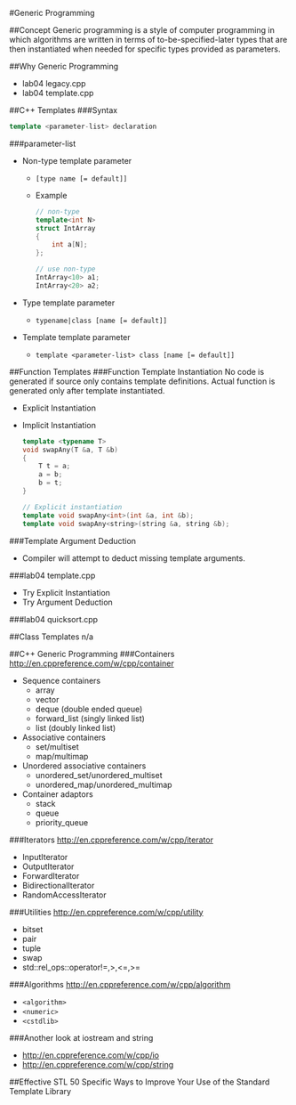 #Generic Programming

##Concept
Generic programming is a style of computer programming in which algorithms are written in terms of to-be-specified-later types that are then instantiated when needed for specific types provided as parameters.

##Why Generic Programming
- lab04 legacy.cpp
- lab04 template.cpp

##C++ Templates
###Syntax

```c++
template <parameter-list> declaration
```

###parameter-list
- Non-type template parameter
  - `[type name [= default]]`
  - Example

    ```c++
    // non-type
    template<int N>
    struct IntArray
    {
        int a[N];
    };

    // use non-type
    IntArray<10> a1;
    IntArray<20> a2;
    ```

- Type template parameter
  - `typename|class [name [= default]]`
- Template template parameter
  - `template <parameter-list> class [name [= default]]`

##Function Templates
###Function Template Instantiation
No code is generated if source only contains template definitions. Actual function is generated only after template instantiated.
- Explicit Instantiation
- Implicit Instantiation

    ```c++
    template <typename T>
    void swapAny(T &a, T &b)
    {
        T t = a;
        a = b;
        b = t;
    }

    // Explicit instantiation
    template void swapAny<int>(int &a, int &b);
    template void swapAny<string>(string &a, string &b);
    ```

###Template Argument Deduction
- Compiler will attempt to deduct missing template arguments.

###lab04 template.cpp
- Try Explicit Instantiation
- Try Argument Deduction

###lab04 quicksort.cpp

##Class Templates
n/a

##C++ Generic Programming
###Containers
http://en.cppreference.com/w/cpp/container
- Sequence containers
  - array
  - vector
  - deque (double ended queue)
  - forward_list (singly linked list)
  - list (doubly linked list)
- Associative containers
  - set/multiset
  - map/multimap
- Unordered associative containers
  - unordered_set/unordered_multiset
  - unordered_map/unordered_multimap
- Container adaptors
  - stack
  - queue
  - priority_queue

###Iterators
http://en.cppreference.com/w/cpp/iterator
- InputIterator
- OutputIterator
- ForwardIterator
- BidirectionalIterator
- RandomAccessIterator

###Utilities
http://en.cppreference.com/w/cpp/utility
- bitset
- pair
- tuple
- swap
- std::rel_ops::operator!=,>,<=,>=

###Algorithms
http://en.cppreference.com/w/cpp/algorithm
- `<algorithm>`
- `<numeric>`
- `<cstdlib>`

###Another look at iostream and string
- http://en.cppreference.com/w/cpp/io
- http://en.cppreference.com/w/cpp/string

##Effective STL
50 Specific Ways to Improve Your Use of the Standard Template Library
